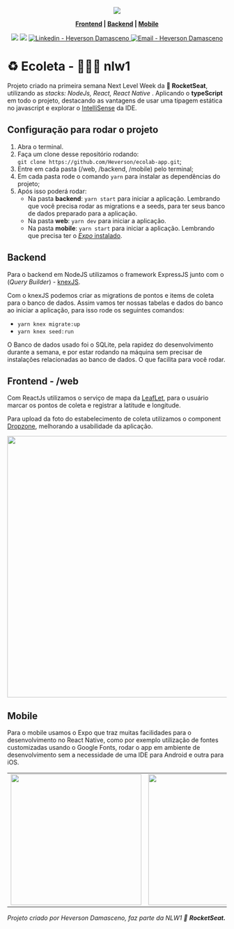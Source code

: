 
<p align="center">
<img src="https://user-images.githubusercontent.com/729786/83943228-cfd37780-a7d0-11ea-9ffd-d34ee5517fb3.png"/>
</p>

<p align="center">
<strong> <a href="#frontend---web">Frontend</a> | <a href="#-backend-">Backend</a> | <a href="#mobile">Mobile</a></strong>
</p>
<p align="center">
<img src="https://badgen.net/npm/types/react/" />
<img src="https://badgen.net/npm/types/tslib" />
<a href="https://www.linkedin.com/in/heversondamasceno/" rel="nofollow">
    <img alt="Linkedin - Heverson Damasceno" src="https://camo.githubusercontent.com/5a189abd87746872a77aaa7404a3748ad8585d5c/68747470733a2f2f696d672e736869656c64732e696f2f62616467652f4c696e6b6564696e2d2d2532334638393532443f7374796c653d736f6369616c266c6f676f3d6c696e6b6564696e" data-canonical-src="https://img.shields.io/badge/Linkedin--%23F8952D?style=social&amp;logo=linkedin" style="max-width:100%;">
  </a>	
<a href="mailto:heversondamasceno@gmail.com">
    <img alt="Email - Heverson Damasceno" src="https://camo.githubusercontent.com/0d6b8470c85771ff00c3d4449aac198c05e2e72a/68747470733a2f2f696d672e736869656c64732e696f2f62616467652f456d61696c2d2d2532334638393532443f7374796c653d736f6369616c266c6f676f3d676d61696c" data-canonical-src="https://img.shields.io/badge/Email--%23F8952D?style=social&amp;logo=gmail" style="max-width:100%;">
  </a>
</p>


<h1>♻️ Ecoleta  - 👨🏻‍🚀 nlw1 </h1>

<p>
Projeto criado na primeira semana Next Level Week da <strong>🚀 RocketSeat</strong>, utilizando as <i>stacks: NodeJs, React, React Native</i> .
Aplicando o <strong>typeScript</strong> em todo o projeto, destacando as vantagens de usar uma tipagem estática no javascript e explorar o <a href="https://docs.microsoft.com/pt-br/visualstudio/ide/using-intellisense?view=vs-2019#:~:text=O%20IntelliSense%20%C3%A9%20uma%20ajuda,Informa%C3%A7%C3%B5es%20R%C3%A1pidas%20e%20Completar%20Palavra.&text=V%C3%A1rios%20aspectos%20do%20IntelliSense%20s%C3%A3o%20espec%C3%ADficos%20do%20idioma.">IntelliSense</a> da IDE.
</p>

<h2>Configuração para rodar o projeto</h2>

1.  Abra o terminal.
2.  Faça um clone desse repositório rodando:  
    `git clone https://github.com/Heverson/ecolab-app.git`;
3.  Entre em cada pasta (/web, /backend, /mobile) pelo terminal;
4.  Em cada pasta rode o comando `yarn`  para instalar as dependências do projeto;
5.  Após isso poderá rodar:
	-  Na pasta **backend**: `yarn start` para iniciar a aplicação. Lembrando que você precisa rodar as migrations e a seeds, para ter seus banco de dados preparado para a aplicação.
	-  Na pasta **web**: `yarn dev` para iniciar a aplicação.
	-  Na pasta **mobile**: `yarn start` para iniciar a aplicação. Lembrando  que precisa ter o <a href="https://www.youtube.com/watch?v=eSjFDWYkdxM&vl=pt">*Expo* instalado</a>.


<h2> Backend </h2>
<p>Para o backend em NodeJS utilizamos o framework ExpressJS junto com o (<i>Query Builder</i>) - <a href="http://knexjs.org/">knexJS</a>.</p>
<p>
Com o knexJS podemos criar as migrations de pontos e items de coleta para o banco de dados.
Assim vamos ter nossas tabelas e dados do banco ao iniciar a aplicação, para isso rode os seguintes comandos:

 - `yarn knex migrate:up` 
 - `yarn knex seed:run`

O Banco de dados usado foi o SQLite, pela rapidez do desenvolvimento durante a semana, e por estar rodando na máquina sem precisar de instalações relacionadas ao banco de dados. O que facilita para você rodar.  
<p>

<h2>Frontend - /web</h2>
<p>Com ReactJs utilizamos o serviço de mapa da <a href="https://leafletjs.com/">LeafLet</a>, para o usuário marcar os pontos de coleta e registrar a latitude e longitude.</p>
<p>Para upload da foto do estabelecimento de coleta utilizamos o component <a href="https://github.com/react-dropzone/react-dropzone">Dropzone</a>, melhorando a usabilidade da aplicação.</p>
<p align="center">
<img src="https://user-images.githubusercontent.com/729786/83943224-ccd88700-a7d0-11ea-91dd-1b1c811a2dc6.png" width="600"/>
</p>


<h2>Mobile</h2>
<p>Para o mobile usamos o Expo que traz muitas facilidades para o desenvolvimento no React Native, como por exemplo utilização de fontes customizadas usando o Google Fonts, rodar o app em ambiente de desenvolvimento sem a necessidade de uma IDE para Android e outra para iOS.</p>
<table><tr><td>
<img src="https://user-images.githubusercontent.com/729786/83943130-df05f580-a7cf-11ea-97d9-922ef727f7ee.gif" width="300" /></td><td>
<img src="https://user-images.githubusercontent.com/729786/83943127-d9101480-a7cf-11ea-8781-b75e1d40c3ed.gif" width="300" />
</td></tr></table>


*Projeto criado por Heverson Damasceno, faz parte da NLW1 🚀 <strong>RocketSeat.</strong>*
